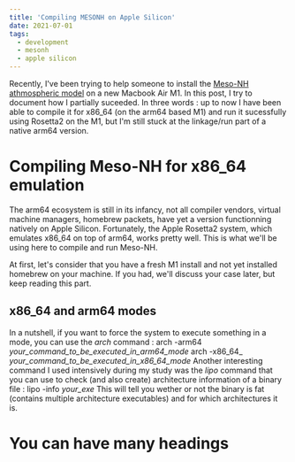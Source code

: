 ```yaml
---
title: 'Compiling MESONH on Apple Silicon'
date: 2021-07-01
tags:
  - development
  - mesonh
  - apple silicon
---
```


Recently, I've been trying to help someone to install the [Meso-NH athmospheric model](http://mesonh.aero.obs-mip.fr/) on a new Macbook Air M1. In this post, I try to document how I partially suceeded.
In three words : up to now I have been able to compile it for x86_64 (on the arm64 based M1) and run it sucessfully using Rosetta2 on the M1, but I'm still stuck at the linkage/run part of a native arm64 version.

Compiling Meso-NH for x86_64 emulation
======
The arm64 ecosystem is still in its infancy, not all compiler vendors, virtual machine managers, homebrew packets, have yet a version functionning   natively on Apple Silicon. Fortunately, the Apple Rosetta2 system, which emulates x86_64 on top of arm64, works pretty well. This is what we'll be using here to compile and run Meso-NH.

At first, let's consider that you have a fresh M1 install and not yet installed homebrew on your machine. If you had, we'll discuss your case later, but keep reading this part.

x86_64 and arm64 modes
------
In a nutshell, if you want to force the system to execute something in a mode, you can use the _arch_ command :
	arch -arm64 _your_command_to_be_executed_in_arm64_mode_
	arch -x86_64_ _your_command_to_be_executed_in_x86_64_mode_
Another interesting command I used intensively during my study was the _lipo_ command that you can use to check (and also create) architecture information of a binary file :
	lipo -info _your_exe_ 
This will tell you wether or not the binary is fat (contains multiple architecture executables) and for which architectures it is.	

You can have many headings
======

